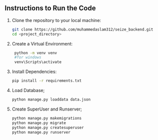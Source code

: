

##  Instructions to Run the Code


1. Clone the repository to your local machine:

   ```bash
   git clone https://github.com/muhammedaslam312/seize_backend.git
   cd <project_directory>

2. Create a Virtual Environment:

   ```bash
    python -m venv venv
    #for windows
    venv\Scripts\activate

3. Install Dependencies:

    ```bash
    pip install -r requirements.txt

    
4. Load Database;

    ```bash
    python manage.py loaddata data.json

5. Create SuperUser and Runserver;

    ```bash
    python manage.py makemigrations
    python manage.py migrate    
    python manage.py createsuperuser
    python manage.py runserver

